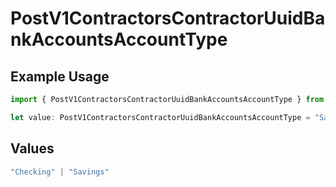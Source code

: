 # PostV1ContractorsContractorUuidBankAccountsAccountType

## Example Usage

```typescript
import { PostV1ContractorsContractorUuidBankAccountsAccountType } from "@gusto/embedded-api/models/operations";

let value: PostV1ContractorsContractorUuidBankAccountsAccountType = "Savings";
```

## Values

```typescript
"Checking" | "Savings"
```